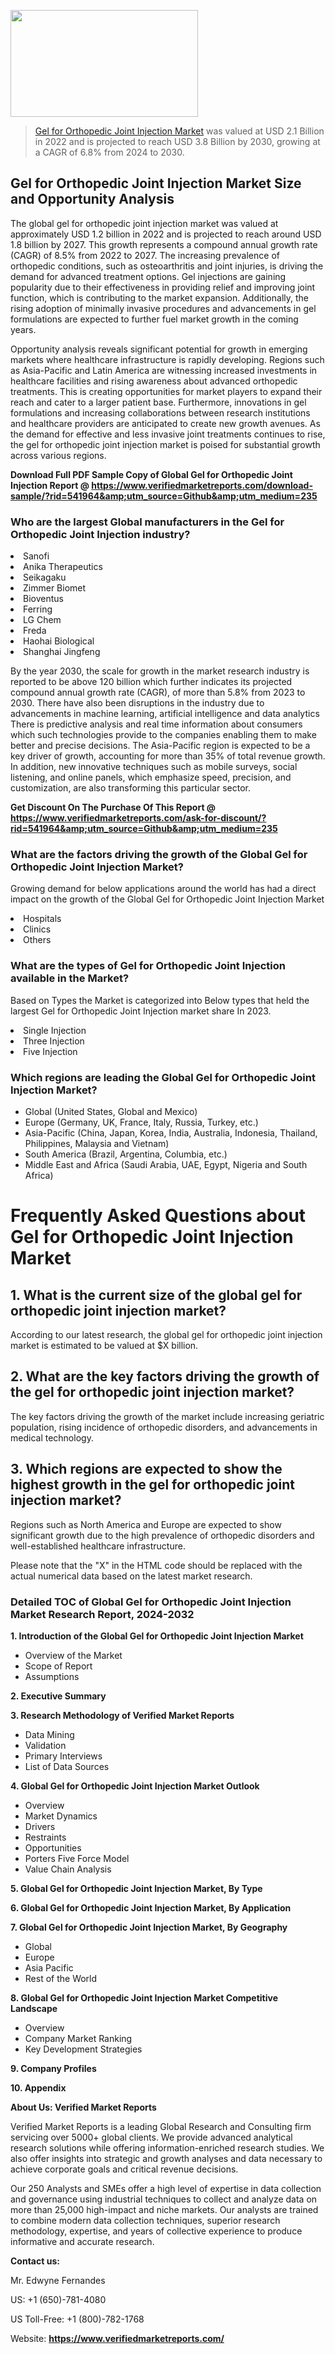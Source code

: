 <img src="https://ffe5etoiles.com/wp-content/uploads/2024/12/MST1-300x171.png" alt="" width="300" height="171" class="alignnone size-medium wp-image-20088" /><blockquote><p><p><a href="https://www.verifiedmarketreports.com/download-sample/?rid=541964&utm_source=Github&utm_medium=235" target="_blank">Gel for Orthopedic Joint Injection Market</a> was valued at USD 2.1 Billion in 2022 and is projected to reach USD 3.8 Billion by 2030, growing at a CAGR of 6.8% from 2024 to 2030.</p></blockquote><p><h2>Gel for Orthopedic Joint Injection Market Size and Opportunity Analysis</h2> <p>The global gel for orthopedic joint injection market was valued at approximately USD 1.2 billion in 2022 and is projected to reach around USD 1.8 billion by 2027. This growth represents a compound annual growth rate (CAGR) of 8.5% from 2022 to 2027. The increasing prevalence of orthopedic conditions, such as osteoarthritis and joint injuries, is driving the demand for advanced treatment options. Gel injections are gaining popularity due to their effectiveness in providing relief and improving joint function, which is contributing to the market expansion. Additionally, the rising adoption of minimally invasive procedures and advancements in gel formulations are expected to further fuel market growth in the coming years.</p> <p>Opportunity analysis reveals significant potential for growth in emerging markets where healthcare infrastructure is rapidly developing. Regions such as Asia-Pacific and Latin America are witnessing increased investments in healthcare facilities and rising awareness about advanced orthopedic treatments. This is creating opportunities for market players to expand their reach and cater to a larger patient base. Furthermore, innovations in gel formulations and increasing collaborations between research institutions and healthcare providers are anticipated to create new growth avenues. As the demand for effective and less invasive joint treatments continues to rise, the gel for orthopedic joint injection market is poised for substantial growth across various regions.</p> </p><p class=""><strong>Download Full PDF Sample Copy of Global Gel for Orthopedic Joint Injection Report @ <a href="https://www.verifiedmarketreports.com/download-sample/?rid=541964&amp;utm_source=Github&amp;utm_medium=235" target="_blank">https://www.verifiedmarketreports.com/download-sample/?rid=541964&amp;utm_source=Github&amp;utm_medium=235</a></strong></p><h3 id="" class="">Who are the largest Global manufacturers in the Gel for Orthopedic Joint Injection industry?</h3><p><li>Sanofi</li><li> Anika Therapeutics</li><li> Seikagaku</li><li> Zimmer Biomet</li><li> Bioventus</li><li> Ferring</li><li> LG Chem</li><li> Freda</li><li> Haohai Biological</li><li> Shanghai Jingfeng</li></p><div class=""><div class="" dir="" data-message-author-role="" data-message-id="" data-message-model-slug=""><div class=""><div class=""><div class=""><div class="" dir="" data-message-author-role="" data-message-id="" data-message-model-slug=""><div class=""><div class=""><p>By the year 2030, the scale for growth in the market research industry is reported to be above 120 billion which further indicates its projected compound annual growth rate (CAGR), of more than 5.8% from 2023 to 2030. There have also been disruptions in the industry due to advancements in machine learning, artificial intelligence and data analytics There is predictive analysis and real time information about consumers which such technologies provide to the companies enabling them to make better and precise decisions. The Asia-Pacific region is expected to be a key driver of growth, accounting for more than 35% of total revenue growth. In addition, new innovative techniques such as mobile surveys, social listening, and online panels, which emphasize speed, precision, and customization, are also transforming this particular sector.</p><p><strong>Get Discount On The Purchase Of This Report @&nbsp; <a href="https://www.verifiedmarketreports.com/ask-for-discount/?rid=541964&amp;utm_source=Github&amp;utm_medium=235" target="_blank">https://www.verifiedmarketreports.com/ask-for-discount/?rid=541964&amp;utm_source=Github&amp;utm_medium=235</a></strong></p></div></div></div></div></div></div></div></div><h3 id="" class="">What are the factors driving the growth of the Global Gel for Orthopedic Joint Injection Market?</h3><p id="" class="">Growing demand for below applications around the world has had a direct impact on the growth of the Global Gel for Orthopedic Joint Injection Market</p><p id="" class=""><li>Hospitals</li><li> Clinics</li><li> Others</li></p><h3 id="" class="">What are the types of Gel for Orthopedic Joint Injection available in the Market?</h3><p id="" class="">Based on Types the Market is categorized into Below types that held the largest Gel for Orthopedic Joint Injection market share In 2023.</p><p id="" class=""><li>Single Injection</li><li> Three Injection</li><li> Five Injection</li></p><h3 id="" class="">Which regions are leading the Global Gel for Orthopedic Joint Injection Market?</h3><ul><li>Global (United States, Global and Mexico)</li><li>Europe (Germany, UK, France, Italy, Russia, Turkey, etc.)</li><li>Asia-Pacific (China, Japan, Korea, India, Australia, Indonesia, Thailand, Philippines, Malaysia and Vietnam)</li><li>South America (Brazil, Argentina, Columbia, etc.)</li><li>Middle East and Africa (Saudi Arabia, UAE, Egypt, Nigeria and South Africa)</li></ul><p>  <h1>Frequently Asked Questions about Gel for Orthopedic Joint Injection Market</h1>  <h2>1. What is the current size of the global gel for orthopedic joint injection market?</h2>  <p>According to our latest research, the global gel for orthopedic joint injection market is estimated to be valued at $X billion.</p>    <h2>2. What are the key factors driving the growth of the gel for orthopedic joint injection market?</h2>  <p>The key factors driving the growth of the market include increasing geriatric population, rising incidence of orthopedic disorders, and advancements in medical technology.</p>  <h2>3. Which regions are expected to show the highest growth in the gel for orthopedic joint injection market?</h2>  <p>Regions such as North America and Europe are expected to show significant growth due to the high prevalence of orthopedic disorders and well-established healthcare infrastructure.</p>  <!-- more FAQs and answers go here --></body></html>Please note that the "X" in the HTML code should be replaced with the actual numerical data based on the latest market research.</p><h3 id="" class="">Detailed TOC of Global Gel for Orthopedic Joint Injection Market Research Report, 2024-2032</h3><p id="" class=""><strong>1. Introduction of the Global Gel for Orthopedic Joint Injection Market</strong></p><ul><li>Overview of the Market</li><li>Scope of Report</li><li>Assumptions</li></ul><p id="" class=""><strong>2. Executive Summary</strong></p><p id="" class=""><strong>3. Research Methodology of&nbsp;Verified Market Reports</strong></p><ul><li>Data Mining</li><li>Validation</li><li>Primary Interviews</li><li>List of Data Sources</li></ul><p id="" class=""><strong>4. Global Gel for Orthopedic Joint Injection Market Outlook</strong></p><ul><li>Overview</li><li>Market Dynamics</li><li>Drivers</li><li>Restraints</li><li>Opportunities</li><li>Porters Five Force Model</li><li>Value Chain Analysis</li></ul><p id="" class=""><strong>5. Global Gel for Orthopedic Joint Injection Market, By&nbsp;Type</strong></p><p id="" class=""><strong>6. Global Gel for Orthopedic Joint Injection Market, By Application</strong></p><p id="" class=""><strong>7. Global Gel for Orthopedic Joint Injection Market, By Geography</strong></p><ul><li>Global</li><li>Europe</li><li>Asia Pacific</li><li>Rest of the World</li></ul><p id="" class=""><strong>8. Global Gel for Orthopedic Joint Injection Market Competitive Landscape</strong></p><ul><li>Overview</li><li>Company Market Ranking</li><li>Key Development Strategies</li></ul><p id="" class=""><strong>9. Company Profiles</strong></p><p id="" class=""><strong>10. Appendix</strong></p><p id="" class=""><strong>About Us: Verified Market Reports</strong></p><p id="" class="">Verified Market Reports is a leading Global Research and Consulting firm servicing over 5000+ global clients. We provide advanced analytical research solutions while offering information-enriched research studies. We also offer insights into strategic and growth analyses and data necessary to achieve corporate goals and critical revenue decisions.</p><p id="" class="">Our 250 Analysts and SMEs offer a high level of expertise in data collection and governance using industrial techniques to collect and analyze data on more than 25,000 high-impact and niche markets. Our analysts are trained to combine modern data collection techniques, superior research methodology, expertise, and years of collective experience to produce informative and accurate research.</p><p id="" class=""><strong>Contact us:</strong></p><p id="" class="">Mr. Edwyne Fernandes</p><p id="" class="">US: +1 (650)-781-4080</p><p id="" class="">US Toll-Free: +1 (800)-782-1768</p><p id="" class="">Website: <a target="" data-test-app-aware-link=""><strong>https://www.verifiedmarketreports.com/</strong></a></p>
